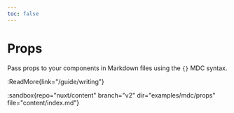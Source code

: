 ```yaml
---
toc: false
---
```


# Props

Pass props to your components in Markdown files using the `{}` MDC syntax.

:ReadMore{link="/guide/writing"}

:sandbox{repo="nuxt/content" branch="v2" dir="examples/mdc/props" file="content/index.md"}
